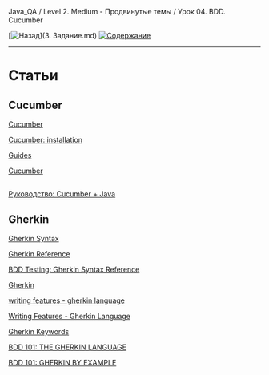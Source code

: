 Java_QA / Level 2. Medium - Продвинутые темы / Урок 04. BDD. Сucumber

[![Назад](https://img.shields.io/badge/-%D0%9D%D0%B0%D0%B7%D0%B0%D0%B4-brightgreen)](3. Задание.md)
[![Содержание](https://img.shields.io/badge/-%D0%A1%D0%BE%D0%B4%D0%B5%D1%80%D0%B6%D0%B0%D0%BD%D0%B8%D0%B5-purple)](README.md)

***

# Статьи

## Cucumber

[Cucumber](https://cucumber.io/)

[Cucumber: installation](https://cucumber.io/docs/installation/)

[Guides](https://cucumber.io/docs/guides/)

[Cucumber](https://cucumber.io/docs/cucumber/)

## 

[Руководство: Cucumber + Java](https://habr.com/ru/post/332754/)

## Gherkin

[Gherkin Syntax](https://cucumber.io/docs/gherkin/)

[Gherkin Reference](https://cucumber.io/docs/gherkin/reference/)

[BDD Testing: Gherkin Syntax Reference](https://www.bddtesting.com/gherkin-syntaxreference/)

[Gherkin](https://wellbehaved.readthedocs.io/Gherkin.html)

[writing features - gherkin language](https://docs.behat.org/en/v2.5/guides/1.gherkin.html)

[Writing Features - Gherkin Language](https://gist.github.com/dogoku/0c024c55ec124355f01472abc70550f5)

[Gherkin Keywords](https://toolsqa.com/cucumber/gherkin-keywords/)

[BDD 101: THE GHERKIN LANGUAGE](https://automationpanda.com/2017/01/26/bdd-101-the-gherkin-language/)

[BDD 101: GHERKIN BY EXAMPLE](https://automationpanda.com/2017/01/27/bdd-101-gherkin-by-example/)